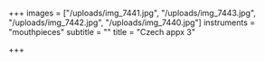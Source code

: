 +++
images = ["/uploads/img_7441.jpg", "/uploads/img_7443.jpg", "/uploads/img_7442.jpg", "/uploads/img_7440.jpg"]
instruments = "mouthpieces"
subtitle = ""
title = "Czech appx 3"

+++
